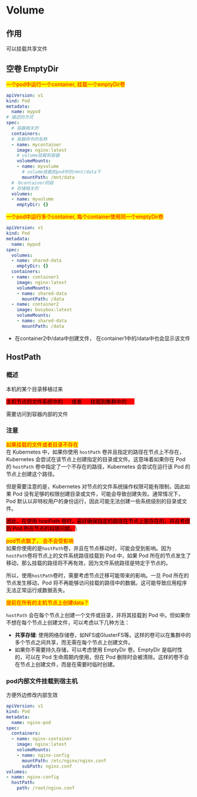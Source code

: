 # Volume

## 作用

可以挂载共享文件

## 空卷 EmptyDir

<mark style="color:red;">一个pod中运行一个container, 挂载一个emptyDir卷</mark>

```yaml
apiVersion: v1
kind: Pod
metadata:
  name: mypod
# 描述的方式
spec:
  # 容器相关的
  containers:
  # 容器命令的名称
  - name: mycontainer
    image: nginx:latest
    # volume挂载到容器
    volumeMounts:
    - name: myvolume
      # volume挂载到pod中的/mnt/data下
      mountPath: /mnt/data
  # 与container同级
  # 存储相关的
  volumes:
  - name: myvolume
    emptyDir: {}
```

<mark style="color:red;">一个pod中运行多个container, 每个container使用同一个emptyDir卷</mark>

```yaml
apiVersion: v1
kind: Pod
metadata:
  name: mypod
spec:
  volumes:
  - name: shared-data
    emptyDir: {}
  containers:
  - name: container1
    image: nginx:latest
    volumeMounts:
    - name: shared-data
      mountPath: /data
  - name: container2
    image: busybox:latest
    volumeMounts:
    - name: shared-data
      mountPath: /data
```

* 在container2中/data中创建文件， 在container1中的/data中也会显示该文件



## HostPath

### 概述

本机的某个目录移植过来

<mark style="background-color:red;">主机节点的文件系统中的</mark><mark style="color:red;background-color:red;">`文件`</mark><mark style="background-color:red;">或者</mark><mark style="color:red;background-color:red;">`目录`</mark><mark style="background-color:red;">挂载到集群中的</mark><mark style="color:red;background-color:red;">`pod`</mark>

需要访问到容器内部的文件

### 注意

<mark style="color:red;">如果挂载的文件或者目录不存在</mark>\
在 Kubernetes 中，如果你使用 `hostPath` 卷并且指定的路径在节点上不存在，Kubernetes 会尝试在该节点上创建指定的目录或文件。这意味着如果你在 Pod 的 `hostPath` 卷中指定了一个不存在的路径，Kubernetes 会尝试在运行该 Pod 的节点上创建这个路径。

但是需要注意的是，Kubernetes 对节点的文件系统操作权限可能有限制，因此如果 Pod 没有足够的权限创建目录或文件，可能会导致创建失败。通常情况下，Pod 默认以非特权用户的身份运行，因此可能无法创建一些系统级别的目录或文件。

<mark style="background-color:red;">因此，在使用 hostPath 卷时，最好确保指定的路径在节点上是存在的，并且考虑到 Pod 所在节点的权限问题。</mark>\


<mark style="color:red;">pod节点飘了， 会不会受影响</mark>\
如果你使用的是`hostPath`卷，并且在节点移动时，可能会受到影响。因为`hostPath`卷将节点上的文件系统路径挂载到 Pod 中，如果 Pod 所在的节点发生了移动，那么挂载的路径将不再有效，因为文件系统路径是特定于节点的。

所以，使用`hostPath`卷时，需要考虑节点迁移可能带来的影响。一旦 Pod 所在的节点发生移动，Pod 将不再能够访问挂载的路径中的数据。这可能导致应用程序无法正常运行或数据丢失。



<mark style="color:red;">提前在所有的主机节点上创建data？</mark>

`hostPath` 会在每个节点上创建一个文件或目录，并将其挂载到 Pod 中。但如果你不想在每个节点上创建文件，可以考虑以下几种方法：

* **共享存储**: 使用网络存储卷，如NFS或GlusterFS等。这样的卷可以在集群中的多个节点之间共享，而无需在每个节点上创建文件。
* 如果你不需要持久存储，可以考虑使用 EmptyDir 卷。EmptyDir 是临时性的，可以在 Pod 生命周期内使用，但在 Pod 删除时会被清除。这样的卷不会在节点上创建文件，而是在需要时临时创建。



### pod内部文件挂载到宿主机

方便外边修改内部生效

```yaml
apiVersion: v1
kind: Pod
metadata:
  name: nginx-pod
spec:
  containers:
  - name: nginx-container
    image: nginx:latest
    volumeMounts:
    - name: nginx-config
      mountPath: /etc/nginx/nginx.conf
      subPath: nginx.conf
volumes:
- name: nginx-config
  hostPath:
    path: /root/nginx.conf

```



